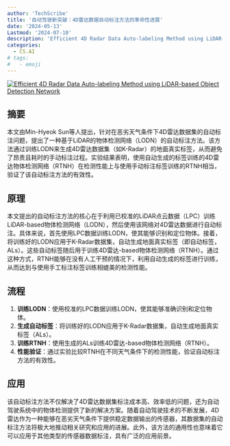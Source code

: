 ```yaml
---
author: 'TechScribe'
title: '自动驾驶新突破：4D雷达数据自动标注方法的革命性进展'
date: '2024-05-13'
Lastmod: '2024-07-10'
description: 'Efficient 4D Radar Data Auto-labeling Method using LiDAR-based Object Detection Network'
categories:
  - CS.AI
# tags:
#   - emoji
---
```


[![Efficient 4D Radar Data Auto-labeling Method using LiDAR-based Object Detection Network](https://arxiv-research-1301205113.cos.ap-guangzhou.myqcloud.com/images/2407.04709v1.pdf_0.jpg)](https://arxiv.org/abs/2407.04709v1)

## 摘要

本文由Min-Hyeok Sun等人提出，针对在恶劣天气条件下4D雷达数据集的自动标注问题，提出了一种基于LiDAR的物体检测网络（LODN）的自动标注方法。该方法通过训练LODN来生成4D雷达数据集（如K-Radar）的地面真实标签，从而避免了昂贵且耗时的手动标注过程。实验结果表明，使用自动生成的标签训练的4D雷达物体检测网络（RTNH）在检测性能上与使用手动标注标签训练的RTNH相当，验证了该自动标注方法的有效性。<!--more-->

## 原理

本文提出的自动标注方法的核心在于利用已校准的LiDAR点云数据（LPC）训练LiDAR-based物体检测网络（LODN），然后使用该网络对4D雷达数据进行自动标注。具体来说，首先使用LPC数据训练LODN，使其能够识别和定位物体。接着，将训练好的LODN应用于K-Radar数据集，自动生成地面真实标签（即自动标签，ALs）。这些自动标签随后用于训练4D雷达-based物体检测网络（RTNH）。通过这种方式，RTNH能够在没有人工干预的情况下，利用自动生成的标签进行训练，从而达到与使用手工标注标签训练相媲美的检测性能。

## 流程

1. **训练LODN**：使用校准的LPC数据训练LODN，使其能够准确识别和定位物体。
2. **生成自动标签**：将训练好的LODN应用于K-Radar数据集，自动生成地面真实标签（ALs）。
3. **训练RTNH**：使用生成的ALs训练4D雷达-based物体检测网络（RTNH）。
4. **性能验证**：通过实验比较RTNH在不同天气条件下的检测性能，验证自动标注方法的有效性。

## 应用

该自动标注方法不仅解决了4D雷达数据集标注成本高、效率低的问题，还为自动驾驶系统中的物体检测提供了新的解决方案。随着自动驾驶技术的不断发展，4D雷达作为一种能够在恶劣天气条件下提供稳定数据输出的传感器，其数据集的自动标注方法将极大地推动相关研究和应用的进展。此外，该方法的通用性也意味着它可以应用于其他类型的传感器数据标注，具有广泛的应用前景。